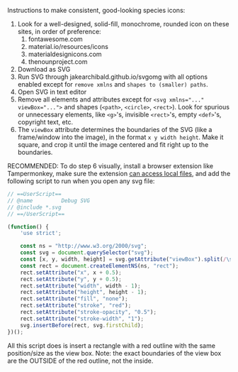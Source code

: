 Instructions to make consistent, good-looking species icons:

1. Look for a well-designed, solid-fill, monochrome, rounded icon on these sites, in order of preference:
    1. fontawesome.com
    2. material.io/resources/icons
    3. materialdesignicons.com
    4. thenounproject.com
2. Download as SVG
3. Run SVG through jakearchibald.github.io/svgomg with all options enabled except for `remove xmlns` and `shapes to (smaller) paths`.
4. Open SVG in text editor
5. Remove all elements and attributes except for `<svg xmlns="..." viewBox="...">` and shapes (`<path>`, `<circle>`, `<rect>`).
Look for spurious or unnecessary elements, like `<g>`'s, invisible `<rect>`'s, empty `<def>`'s, copyright text, etc.
6. The `viewBox` attribute determines the boundaries of the SVG (like a frame/window into the image), in the format `x y width height`.
Make it square, and crop it until the image centered and fit right up to the boundaries.

RECOMMENDED: To do step 6 visually, install a browser extension like Tampermonkey, make sure the extension [can access local files](https://stackoverflow.com/a/55568568/2180570), and add the following script to run when you open any svg file:

```javascript
// ==UserScript==
// @name         Debug SVG
// @include *.svg
// ==/UserScript==

(function() {
    'use strict';

    const ns = "http://www.w3.org/2000/svg";
    const svg = document.querySelector("svg");
    const [x, y, width, height] = svg.getAttribute("viewBox").split(/\s/).map(n => Number(n));
    const rect = document.createElementNS(ns, "rect");
    rect.setAttribute("x", x + 0.5);
    rect.setAttribute("y", y + 0.5);
    rect.setAttribute("width", width - 1);
    rect.setAttribute("height", height - 1);
    rect.setAttribute("fill", "none");
    rect.setAttribute("stroke", "red");
    rect.setAttribute("stroke-opacity", "0.5");
    rect.setAttribute("stroke-width", "1");
    svg.insertBefore(rect, svg.firstChild);
})();
```

All this script does is insert a rectangle with a red outline with the same position/size as the view box.
Note: the exact boundaries of the view box are the OUTSIDE of the red outline, not the inside.

